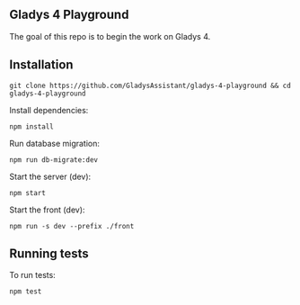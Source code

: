 ## Gladys 4 Playground

The goal of this repo is to begin the work on Gladys 4.

## Installation

```
git clone https://github.com/GladysAssistant/gladys-4-playground && cd gladys-4-playground
```

Install dependencies:

```
npm install
```

Run database migration:

```
npm run db-migrate:dev
```

Start the server (dev):

```
npm start
```

Start the front (dev):
```
npm run -s dev --prefix ./front
```

## Running tests

To run tests:

```
npm test
```

